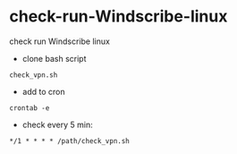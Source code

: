 # check-run-Windscribe-linux

check run Windscribe linux

- clone bash script 

```check_vpn.sh```

- add to cron

```crontab -e```

- check every 5 min:

```*/1 * * * * /path/check_vpn.sh```
